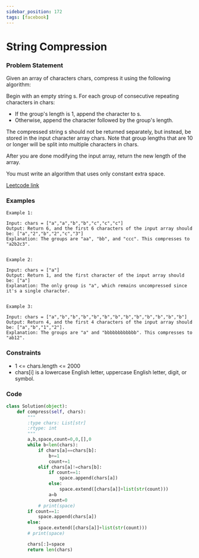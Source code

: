 ```yaml
---
sidebar_position: 172
tags: [facebook]
---
```


# String Compression

### Problem Statement

Given an array of characters chars, compress it using the following algorithm:

Begin with an empty string s. For each group of consecutive repeating characters in chars:

- If the group's length is 1, append the character to s.
- Otherwise, append the character followed by the group's length.

The compressed string s should not be returned separately, but instead, be stored in the input character array chars. Note that group lengths that are 10 or longer will be split into multiple characters in chars.

After you are done modifying the input array, return the new length of the array.

You must write an algorithm that uses only constant extra space.

[Leetcode link](https://leetcode.com/problems/string-compression)

### Examples

```
Example 1:

Input: chars = ["a","a","b","b","c","c","c"]
Output: Return 6, and the first 6 characters of the input array should be: ["a","2","b","2","c","3"]
Explanation: The groups are "aa", "bb", and "ccc". This compresses to "a2b2c3".


Example 2:

Input: chars = ["a"]
Output: Return 1, and the first character of the input array should be: ["a"]
Explanation: The only group is "a", which remains uncompressed since it's a single character.


Example 3:

Input: chars = ["a","b","b","b","b","b","b","b","b","b","b","b","b"]
Output: Return 4, and the first 4 characters of the input array should be: ["a","b","1","2"].
Explanation: The groups are "a" and "bbbbbbbbbbbb". This compresses to "ab12".
```

### Constraints

- 1 <= chars.length <= 2000
- chars[i] is a lowercase English letter, uppercase English letter, digit, or symbol.

### Code

```python title="Python3 Code"
class Solution(object):
    def compress(self, chars):
        """
        :type chars: List[str]
        :rtype: int
        """
        a,b,space,count=0,0,[],0
        while b<len(chars):
            if chars[a]==chars[b]:
                b+=1
                count+=1
            elif chars[a]!=chars[b]:
                if count==1:
                    space.append(chars[a])
                else:
                    space.extend([chars[a]]+list(str(count)))
                a=b
                count=0
            # print(space)
        if count==1:
            space.append(chars[a])
        else:
            space.extend([chars[a]]+list(str(count)))
        # print(space)

        chars[:]=space
        return len(chars)
```

